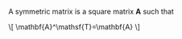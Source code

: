 A symmetric matrix is a square matrix $\mathbf{A}$ such that

\\[
\mathbf{A}^\mathsf{T}=\mathbf{A}
\\]